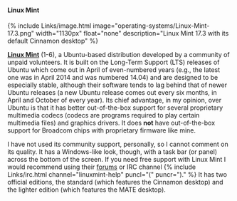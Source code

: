 #### Linux Mint
{% include Links/image.html image="operating-systems/Linux-Mint-17.3.png" width="1130px" float="none" description="Linux Mint 17.3 with its default Cinnamon desktop" %}

[**Linux Mint**](http://linuxmint.com/) (1-6), a Ubuntu-based distribution developed by a community of unpaid volunteers. It is built on the Long-Term Support (LTS) releases of Ubuntu which come out in April of even-numbered years (e.g., the latest one was in April 2014 and was numbered 14.04) and are designed to be especially stable, although their software tends to lag behind that of newer Ubuntu releases (a new Ubuntu release comes out every six months, in April and October of every year). Its chief advantage, in my opinion, over Ubuntu is that it has better out-of-the-box support for several proprietary multimedia codecs (codecs are programs required to play certain multimedia files) and graphics drivers. It does **not** have out-of-the-box support for Broadcom chips with proprietary firmware like mine.

I have not used its community support, personally, so I cannot comment on its quality. It has a Windows-like look, though, with a task bar (or panel) across the bottom of the screen. If you need free support with Linux Mint I would recommend using their [forums](https://forums.linuxmint.com/) or IRC channel {% include Links/irc.html channel="linuxmint-help" puncl="(" puncr=")." %} It has two official editions, the standard (which features the Cinnamon desktop) and the lighter edition (which features the MATE desktop).
